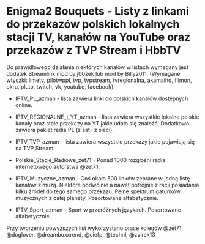 # Enigma2 Bouquets - Listy z linkami do przekazów polskich lokalnych stacji TV, kanałów na YouTube oraz przekazów z TVP Stream i HbbTV

Do prawidłowego działania niektórych kanałów w listach wymagany jest dodatek Streamlink mod by j00zek lub mod by Billy2011. 
(Wymagane wtyczki: limetv, pilotwppl, tvp, tvpstream, tvregionalna, akamaihd, filmon, okru, pluto, twitch, vk, youtube, facebook)

- IPTV_PL_azman - lista zawiera linki do polskich kanałów dostepnych online.

- IPTV_REGIONALNE_i_YT_azman - lista zawiera wszystkie lokalne polskie kanały oraz stałe przekazy na YT jakie udało się znaleźć. Dodatkowo zawiera pakiet radia PL (z sat i z sieci).

- IPTV_TVP_azman - lista zawiera wszystkie przekazy jakie pojawiają się na TVP Stream.

- Polskie_Stacje_Radiowe_zet71 - Ponad 1000 rozgłośni radia internetowego autorstwa @zet71.

- IPTV_Muzyczne_azman - Coś około 500 linków zebrane w jedną listę kanałów z muzą. Niektóre podwójnie a nawet potrójnie z racji posiadania kilku źródeł do tego samego przekazu. Pełne spektrum gatunków muzycznych z całej planety. Posortowane alfabetycznie.

- IPTV_Sport_azman - Sport w przeróżnych językach. Posortowane alfabetycznie.

Przy tworzeniu powyższych list wykorzystano pracę kolegów @zet71, @doglover, @dreamboxxrend, @ciefp, @technl, @zvirek13
